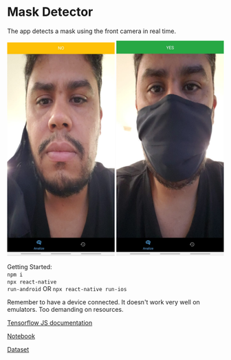 # Mask Detector

The app detects a mask using the front camera in real time.

<img src="trained_models/no-mask.jpeg" width="250">
<img src="trained_models/mask.jpeg" width="250">

Getting Started:<br/>
<code>npm i</code> <br/>
<code>npx react-native run-android</code> OR <code>npx react-native run-ios</code>

Remember to have a device connected. It doesn't work very well on emulators. Too demanding on resources. <br/>

[Tensorflow JS documentation](https://js.tensorflow.org/api/latest/)

[Notebook](https://github.com/eleonne/maskdetector/blob/main/trained_models/facemask.ipynb)

[Dataset](https://www.kaggle.com/datasets/dhruvmak/face-mask-detection?resource=download)
